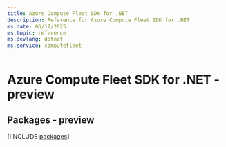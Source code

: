 ```yaml
---
title: Azure Compute Fleet SDK for .NET
description: Reference for Azure Compute Fleet SDK for .NET
ms.date: 06/17/2025
ms.topic: reference
ms.devlang: dotnet
ms.service: computefleet
---
```

# Azure Compute Fleet SDK for .NET - preview
## Packages - preview
[!INCLUDE [packages](compute-fleet-index.md)]